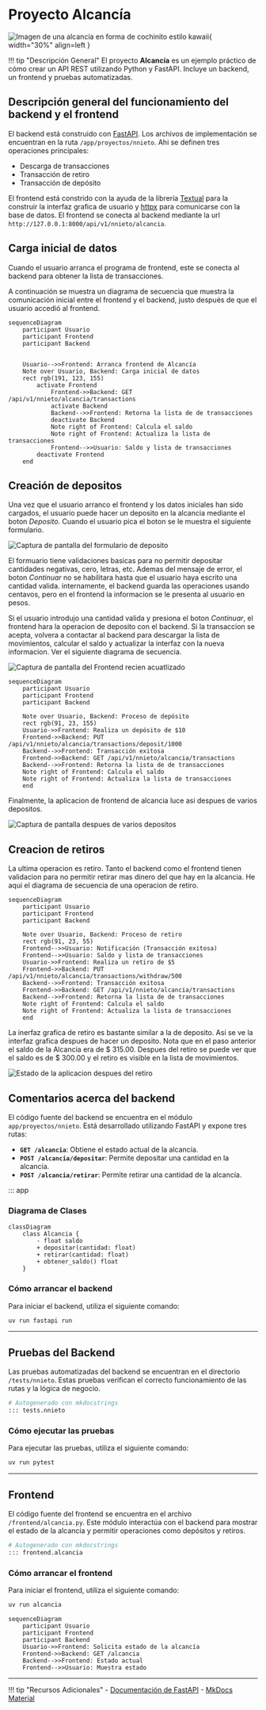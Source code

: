 # Proyecto Alcancía

![Imagen de una alcancía en forma de cochinito estilo kawaii](alcancia.jpg){ width="30%" align=left }

!!! tip "Descripción General"
    El proyecto **Alcancía** es un ejemplo práctico de cómo crear un API REST utilizando Python y FastAPI. Incluye un backend, un frontend y pruebas automatizadas.

## Descripción general del funcionamiento del backend y el frontend

El backend está construido con [FastAPI](https://fastapi.tiangolo.com/). Los archivos de implementación se encuentran en la ruta `/app/proyectos/nnieto`. Ahi se definen tres operaciones principales:

- Descarga de transacciones
- Transacción de retiro
- Transacción de depósito

El frontend está constrido con la ayuda de la librería [Textual](https://textual.textualize.io/) para la construir la interfaz grafica de usuario y [httpx](https://www.python-httpx.org/quickstart/) para comunicarse con la base de datos. El frontend se conecta al backend mediante la url `http://127.0.0.1:8000/api/v1/nnieto/alcancia`.

## Carga inicial de datos

Cuando el usuario arranca el programa de frontend, este se conecta al backend para obtener la lista de transacciones.

A continuación se muestra un diagrama de secuencia que muestra la comunicación inicial entre el frontend y el backend, justo después de que el usuario accedió al frontend.

```mermaid
sequenceDiagram
    participant Usuario
    participant Frontend
    participant Backend


    Usuario-->>Frontend: Arranca frontend de Alcancía
    Note over Usuario, Backend: Carga inicial de datos
    rect rgb(191, 123, 155)
        activate Frontend
            Frontend->>Backend: GET /api/v1/nnieto/alcancia/transactions
            activate Backend
            Backend-->>Frontend: Retorna la lista de de transacciones
            deactivate Backend
            Note right of Frontend: Calcula el saldo
            Note right of Frontend: Actualiza la lista de transacciones
            Frontend-->>Usuario: Saldo y lista de transacciones
        deactivate Frontend
    end
```

## Creación de depositos

Una vez que el usuario arranco el frontend y los datos iniciales han sido cargados, el usuario puede hacer un deposito en la alcancia mediante el boton *Deposito*. Cuando el usuario pica el boton se le muestra el siguiente formulario.

![Captura de pantalla del formulario de deposito](screenshot_02.png)

El formuario tiene validaciones basicas para no permitir depositar cantidades negativas, cero, letras, etc. Ademas del mensaje de error, el boton *Continuar* no se habilitara hasta que el usuario haya escrito una cantidad valida. internamente, el backend guarda las operaciones usando centavos, pero en el frontend la informacion se le presenta al usuario en pesos.

Si el usuario introdujo una cantidad valida y presiona el boton *Continuar*, el frontend hara la operacion de deposito con el backend. Si la transaccion se acepta, volvera a contactar al backend para descargar la lista de movimientos, calcular el saldo y actualizar la interfaz con la nueva informacion. Ver el siguiente diagrama de secuencia.

![Captura de pantalla del Frontend recien acuatlizado](screenshot_01.svg)

```mermaid
sequenceDiagram
    participant Usuario
    participant Frontend
    participant Backend

    Note over Usuario, Backend: Proceso de depósito
    rect rgb(91, 23, 155)
    Usuario->>Frontend: Realiza un depósito de $10
    Frontend->>Backend: PUT /api/v1/nnieto/alcancia/transactions/deposit/1000
    Backend-->>Frontend: Transacción exitosa
    Frontend->>Backend: GET /api/v1/nnieto/alcancia/transactions
    Backend-->>Frontend: Retorna la lista de de transacciones
    Note right of Frontend: Calcula el saldo
    Note right of Frontend: Actualiza la lista de transacciones
    end
```

Finalmente, la aplicacion de frontend de alcancia luce asi despues de varios depositos.


![Captura de pantalla despues de varios depositos](screenshot_03.svg)


## Creacion de retiros

La ultima operacion es retiro. Tanto el backend como el frontend tienen validacion para no permitir retirar mas dinero del que hay en la alcancia. He aqui el diagrama de secuencia de una operacion de retiro.

```mermaid
sequenceDiagram
    participant Usuario
    participant Frontend
    participant Backend

    Note over Usuario, Backend: Proceso de retiro
    rect rgb(91, 23, 55)
    Frontend-->>Usuario: Notificación (Transacción exitosa)
    Frontend-->>Usuario: Saldo y lista de transacciones
    Usuario->>Frontend: Realiza un retiro de $5
    Frontend->>Backend: PUT /api/v1/nnieto/alcancia/transactions/withdraw/500
    Backend-->>Frontend: Transacción exitosa
    Frontend->>Backend: GET /api/v1/nnieto/alcancia/transactions
    Backend-->>Frontend: Retorna la lista de de transacciones
    Note right of Frontend: Calcula el saldo
    Note right of Frontend: Actualiza la lista de transacciones
    end
```

La inerfaz grafica de retiro es bastante similar a la de deposito. Asi se ve la interfaz grafica despues de hacer un deposito. Nota que en el paso anterior el saldo de la Alcancia era de $ 315.00. Despues del retiro se puede ver que el saldo es de $ 300.00 y el retiro es visible en la lista de movimientos.

![Estado de la aplicacion despues del retiro](screenshot_04.svg)

## Comentarios acerca del backend

El código fuente del backend se encuentra en el módulo `app/proyectos/nnieto`. Está desarrollado utilizando FastAPI y expone tres rutas:

- **`GET /alcancia`**: Obtiene el estado actual de la alcancía.
- **`POST /alcancia/depositar`**: Permite depositar una cantidad en la alcancía.
- **`POST /alcancia/retirar`**: Permite retirar una cantidad de la alcancía.


::: app



### Diagrama de Clases
```mermaid
classDiagram
    class Alcancia {
        - float saldo
        + depositar(cantidad: float)
        + retirar(cantidad: float)
        + obtener_saldo() float
    }
```

### Cómo arrancar el backend
Para iniciar el backend, utiliza el siguiente comando:

```bash
uv run fastapi run
```

---

## Pruebas del Backend

Las pruebas automatizadas del backend se encuentran en el directorio `/tests/nnieto`. Estas pruebas verifican el correcto funcionamiento de las rutas y la lógica de negocio.

```python
# Autogenerado con mkdocstrings
::: tests.nnieto
```

### Cómo ejecutar las pruebas
Para ejecutar las pruebas, utiliza el siguiente comando:

```bash
uv run pytest
```

---

## Frontend

El código fuente del frontend se encuentra en el archivo `/frontend/alcancia.py`. Este módulo interactúa con el backend para mostrar el estado de la alcancía y permitir operaciones como depósitos y retiros.

```python
# Autogenerado con mkdocstrings
::: frontend.alcancia
```

### Cómo arrancar el frontend
Para iniciar el frontend, utiliza el siguiente comando:

```bash
uv run alcancia
```

```mermaid
sequenceDiagram
    participant Usuario
    participant Frontend
    participant Backend
    Usuario->>Frontend: Solicita estado de la alcancía
    Frontend->>Backend: GET /alcancia
    Backend-->>Frontend: Estado actual
    Frontend-->>Usuario: Muestra estado
```

---

!!! tip "Recursos Adicionales"
    - [Documentación de FastAPI](https://fastapi.tiangolo.com/)
    - [MkDocs Material](https://squidfunk.github.io/mkdocs-material/)


